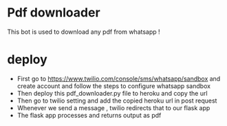 # Pdf downloader
This bot is used to download any pdf from whatsapp !

# deploy
* First go to https://www.twilio.com/console/sms/whatsapp/sandbox and create account and follow the steps to configure whatsapp sandbox
* Then deploy this pdf_downloader.py file to heroku and copy the url
* Then go to twilio setting and add the copied heroku url in post request
* Whenever we send a message , twilio redirects that to our flask app
* The flask app processes and returns output as pdf
